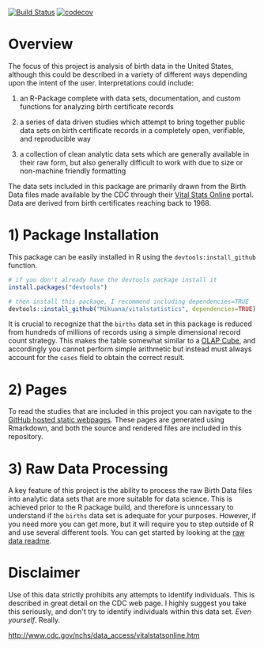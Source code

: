 [![Build Status](https://travis-ci.org/Mikuana/vitalstatistics.svg?branch=master)](https://travis-ci.org/Mikuana/vitalstatistics) [![codecov](https://codecov.io/gh/Mikuana/vitalstatistics/branch/master/graph/badge.svg)](https://codecov.io/gh/Mikuana/vitalstatistics)

# Overview

The focus of this project is analysis of birth data in the United States, although this could be described in a variety of different ways depending upon the intent of the user. Interpretations could include:
 
 1. an R-Package complete with data sets, documentation, and custom functions for analyzing birth certificate records

 2. a series of data driven studies which attempt to bring together public data sets on birth certificate records in a completely open, verifiable, and reproducible way

 3. a collection of clean analytic data sets which are generally available in their raw form, but also generally difficult to work with due to size or non-machine friendly formatting

The data sets included in this package are primarily drawn from the Birth Data files made available by the CDC through their [Vital Stats Online](https://www.cdc.gov/nchs/data_access/vitalstatsonline.htm) portal. Data are derived from birth certificates reaching back to 1968.

# 1) Package Installation

This package can be easily installed in R using the `devtools:install_github` function.

```r
# if you don't already have the devtools package install it
install.packages("devtools")

# then install this package, I recommend including dependencies=TRUE
devtools::install_github("Mikuana/vitalstatistics", dependencies=TRUE)
```

It is crucial to recognize that the `births` data set in this package is reduced from hundreds of millions of records using a simple dimensional record count strategy. This makes the table somewhat similar to a [OLAP Cube](https://en.wikipedia.org/wiki/OLAP_cube), and accordingly you cannot perform simple arithmetic but instead must always account for the `cases` field to obtain the correct result.


# 2) Pages

To read the studies that are included in this project you can navigate to the [GitHub hosted static webpages](https://mikuana.github.io/vitalstatistics/pages/). These pages are generated using Rmarkdown, and both the source and rendered files are included in this repository.


# 3) Raw Data Processing

A key feature of this project is the ability to process the raw Birth Data files into analytic data sets that are more suitable for data science. This is achieved prior to the R package build, and therefore is unncessary to understand if the `births` data set is adequate for your purposes. However, if you need more you can get more, but it will require you to step outside of R and use several different tools. You can get started by looking at the [raw data readme](data-raw/README.md).

# Disclaimer

Use of this data strictly prohibits any attempts to identify individuals. This is described in great detail on the CDC web page. I highly suggest you take this seriously, and don't try to identify individuals within this data set. _Even yourself_. Really.

http://www.cdc.gov/nchs/data_access/vitalstatsonline.htm 
